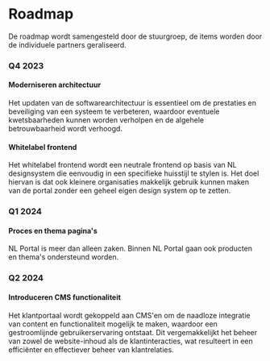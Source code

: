 # Roadmap

De roadmap wordt samengesteld door de stuurgroep, de items worden door de individuele partners geraliseerd.

### Q4 2023
#### Moderniseren architectuur
Het updaten van de softwarearchitectuur is essentieel om de prestaties en beveiliging van een systeem te verbeteren, waardoor eventuele kwetsbaarheden kunnen worden verholpen en de algehele betrouwbaarheid wordt verhoogd. 

#### Whitelabel frontend
Het whitelabel frontend wordt een neutrale frontend op basis van NL designsystem die eenvoudig in een specifieke huisstijl te stylen is. Het doel hiervan is dat ook kleinere organisaties makkelijk gebruik kunnen maken van de portal zonder een geheel eigen design system op te zetten.

### Q1 2024
#### Proces en thema pagina's
NL Portal is meer dan alleen zaken. Binnen NL Portal gaan ook producten en thema's ondersteund worden. 

### Q2 2024
#### Introduceren CMS functionaliteit
Het klantportaal wordt gekoppeld aan CMS'en om de naadloze integratie van content en functionaliteit mogelijk te maken, waardoor een gestroomlijnde gebruikerservaring ontstaat. Dit vergemakkelijkt het beheer van zowel de website-inhoud als de klantinteracties, wat resulteert in een efficiënter en effectiever beheer van klantrelaties.